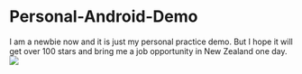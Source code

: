 # Personal-Android-Demo
I am a newbie now and it is just my personal practice demo.
But I hope it will get over 100 stars and bring me a job opportunity in New Zealand one day.
![](https://github.com/jingb/Personal-Android-Demo/master/screenshots/2.png)   
